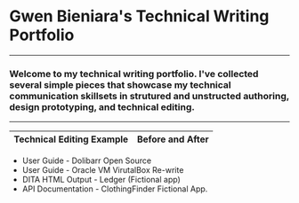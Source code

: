 # Gwen Bieniara's Technical Writing Portfolio
-------
### Welcome to my technical writing portfolio. I've collected several simple pieces that showcase my technical communication skillsets in strutured and unstructed authoring, design prototyping, and technical editing.
-----------

| Technical Editing Example | Before and After |
| ----| -----|
- User Guide - Dolibarr Open Source 
- User Guide - Oracle VM VirutalBox Re-write 
- DITA HTML Output - Ledger (Fictional app)
- API Documentation - ClothingFinder Fictional App.
